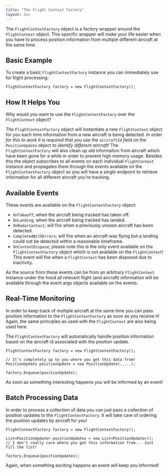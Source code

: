 ```yaml
---
title: "The Flight Context Factory"
layout: doc
---
```


The `FlightContextFactory` object is a factory wrapper around the `FlightContext` object. This specific wrapper will make your life easier when you have to process position information from multiple different aircraft at the same time.

## Basic Example

To create a basic `FlightContextFactory` instance you can immediately use for flight processing:

```
FlightContextFactory factory = new FlightContextFactory();
```

## How It Helps You

Why would you want to use the `FlightContextFactory` over the `FlightContext` object?

The `FlightContextFactory` object will instantiate a new `FlightContext` object for you each time information from a new aircraft is being detected. *In order for this to work it is required that you use the `aircraftId` field on the `PositionUpdate` object to identify different aircraft!* The `FlightContextFactory` will also clean up old information from aircraft which have been gone for a while in order to prevent high memory usage. Besides this the object subscribes to all events on each individual `FlightContext` instance and propagates them through the events available on the `FlightContextFactory` object so you will have a single endpoint to retrieve information for all different aircraft you're tracking.

## Available Events

These events are available on the `FlightContextFactory` object:

* `OnTakeoff`; when the aircraft being tracked has taken off.
* `OnLanding`; when the aircraft being tracked has landed.
* `OnRadarContact`; will fire when a previously unseen aircraft has been detected.
* `CompletedWithErrors`; will fire when an aircraft was flying but a landing could not be detected within a reasonable timeframe.
* `OnContextDispose`; please note this is the only event available on the `FlightContextFactory` object which is not available on the `FlightContext`! This event will fire when a `FlightContext` has been disposed due to inactivity.

As the source from these events can be from an arbitrary `FlightContext` instance under the hood all relevant flight (and aircraft) information will be available through the event args objects available on the events.

## Real-Time Monitoring

In order to keep track of multiple aircraft at the same time you can pass position information to the `FlightContextFactory` as soon as you receive it! Again, the same principles as used with the `FlightContext` are also being used here.

The `FlightContextFactory` will automatically handle position information based on the aircraft id associated with the position update.

```
FlightContextFactory factory = new FlightContextFactory();

// It's completely up to you where you get this data from!
PositionUpdate positionUpdate = new PositionUpdate(.....);

factory.Enqueue(positionUpdate);
```

As soon as something interesting happens you will be informed by an event!

## Batch Processing Data

In order to process a collection of data you can just pass a collection of position updates to the `FlightContextFactory`. It will take care of ordering the position updates by aircraft for you!

```
FlightContextFactory factory = new FlightContextFactory();

List<PositionUpdate> positionUpdates = new List<PositionUpdate>();
// I don't really care where you got this information from... Just fill the list!

factory.Enqueue(positionUpdates);
```

Again, when something exciting happens an event will keep you informed!